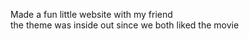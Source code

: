 Made a fun little website with my friend <br> 
the theme was inside out since we both liked the movie
